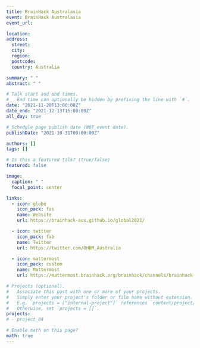 ```yaml
---
title: BrainHack Australasia
event: BrainHack Australasia
event_url:

location:
address:
  street:
  city:
  region:
  postcode:
  country: Australia

summary: " "
abstract: " "

# Talk start and end times.
#   End time can optionally be hidden by prefixing the line with `#`.
date: "2021-11-28T13:00:00Z"
date_end: "2021-12-13T15:00:00Z"
all_day: true

# Schedule page publish date (NOT event date).
publishDate: "2021-10-31T00:00:00Z"

authors: []
tags: []

# Is this a featured talk? (true/false)
featured: false

image:
  caption: " "
  focal_point: center

links:
  - icon: globe
    icon_pack: fas
    name: Website
    url: https://brainhack-aus.github.io/global2021/

  - icon: twitter
    icon_pack: fab
    name: Twitter
    url: https://twitter.com/OHBM_Australia

  - icon: mattermost
    icon_pack: custom
    name: Mattermost
    url: https://mattermost.brainhack.org/brainhack/channels/brainhack-australasia

# Projects (optional).
#   Associate this post with one or more of your projects.
#   Simply enter your project's folder or file name without extension.
#   E.g. `projects = ["internal-project"]` references `content/project/deep-learning/index.md`.
#   Otherwise, set `projects = []`.
projects:
# - project_84

# Enable math on this page?
math: true
---
```

